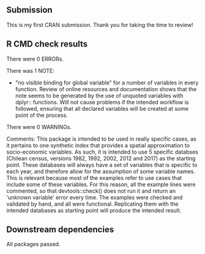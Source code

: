 ## Submission

This is my first CRAN submission. Thank you for taking the time to review!

## R CMD check results

There were 0 ERRORs.

There was 1 NOTE:

  * "no visible binding for global variable" for a number of variables in every function. Review of online resources and documentation shows that the note seems to be generated by the use of unquoted variables with dplyr:: functions. Will not cause problems if the intended workflow is followed, ensuring that all declared variables will be created at some point of the process.
  
There were 0 WARNINGs.

Comments:
  This package is intended to be used in really specific cases, as it pertains to one synthetic index that provides a spatial approximation to socio-economic variables. As such, it is intended to use 5 specific databses (Chilean census, versions 1982, 1992, 2002, 2012 and 2017) as the starting point. These databases will always have a set of variables that is specific to each year, and therefore allow for the assumption of some variable names. This is relevant because most of the examples refer to use cases that include some of these variables. For this reason, all the example lines were commented, so that devtools::check() does not run it and return an 'unknown variable' error every time. The examples were checked and validated by hand, and all were functional. Replicating them with the intended databases as starting point will produce the intended result.

## Downstream dependencies

All packages passed.
